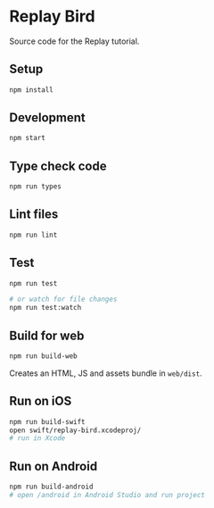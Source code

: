 # Replay Bird

Source code for the Replay tutorial.

## Setup

```bash
npm install
```

## Development

```bash
npm start
```

## Type check code

```bash
npm run types
```

## Lint files

```bash
npm run lint
```

## Test

```bash
npm run test

# or watch for file changes
npm run test:watch
```

## Build for web

```bash
npm run build-web
```

Creates an HTML, JS and assets bundle in `web/dist`.

## Run on iOS

```bash
npm run build-swift
open swift/replay-bird.xcodeproj/
# run in Xcode
```

## Run on Android

```bash
npm run build-android
# open /android in Android Studio and run project
```
